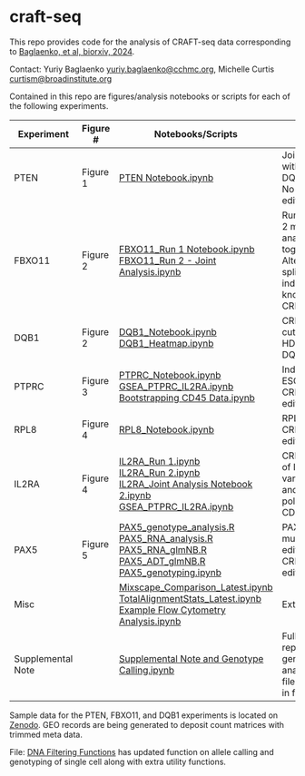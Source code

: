 # craft-seq
This repo provides code for the analysis of CRAFT-seq data corresponding to [Baglaenko, et al, biorxiv, 2024](https://www.biorxiv.org/content/10.1101/2024.03.28.587175v1).

Contact: Yuriy Baglaenko yuriy.baglaenko@cchmc.org, Michelle Curtis curtism@broadinstitute.org

Contained in this repo are figures/analysis notebooks or scripts for each of the following experiments.

| Experiment  |  Figure # | Notebooks/Scripts | Notes |
|--------|----------|----------|----------|
| PTEN  | Figure 1 | [PTEN Notebook.ipynb](./figures/PTEN/PTEN_FBXO11_DQB1_Github.ipynb) | Joint Notebook with DQB1/FBXO11. No CRISPR editing |
| FBXO11 | Figure 2 | [FBXO11_Run 1 Notebook.ipynb](./figures/FBXO11/PTEN_FBXO11_DQB1_Github.ipynb) <br> [FBXO11_Run 2 - Joint Analysis.ipynb](./figures/FBXO11/FBXO11_Run2_Joint_Github.ipynb)| Run 1 and Run 2 merged and analyzed together. Alternative splicing to induce a knockout with CRISPR |
| DQB1 | Figure 2 | [DQB1_Notebook.ipynb](./figures/DQB1/PTEN_FBXO11_DQB1_Github.ipynb) <br> [DQB1_Heatmap.ipynb](./figures/DQB1/DQB1_Heatmap_Github.ipynb)| CRISPR-Cas cutting and HDR in HLA-DQB1. |
| PTPRC | Figure 3 | [PTPRC_Notebook.ipynb](./figures/PTPRC/PTPRC_Github.ipynb) <br> [GSEA_PTPRC_IL2RA.ipynb](./figures/Misc/GSEA_PTPRC_IL2RA.ipynb) <br> [Bootstrapping CD45 Data.ipynb](./figures/PTPRC/PTPRC_Analysis_Bootstrap_Laters.ipynb)| Induction of ESC with CRISPR base editors|
| RPL8 | Figure 4 | [RPL8_Notebook.ipynb](./figures/RPL8/RPL8_Github.ipynb)| RPL8 eQTL CRISPR base editing | 
| IL2RA | Figure 4 | [IL2RA_Run 1.ipynb](./figures/IL2RA/IL2RA_Run1_Github.ipynb) <br> [IL2RA_Run 2.ipynb](./figures/IL2RA/IL2RA_Run2_Github.ipynb) <br> [IL2RA_Joint Analysis Notebook 2.ipynb](./figures/IL2RA/IL2RA_joint_Github.ipynb) <br> [GSEA_PTPRC_IL2RA.ipynb](./figures/Misc/GSEA_PTPRC_IL2RA.ipynb)| CRISPR editing of IL2RA variant in Th1 and Treg polarized naive CD4 T cells
| PAX5 | Figure 5 | [PAX5_genotype_analysis.R](./figures/PAX5/PAX5_genotype_analysis.R) <br> [PAX5_RNA_analysis.R](./figures/PAX5/PAX5_RNA_analysis.R) <br> [PAX5_RNA_glmNB.R](./figures/PAX5/PAX5_RNA_glmNB.R) <br> [PAX5_ADT_glmNB.R](./figures/PAX5/PAX5_ADT_glmNB.R) <br>  [PAX5_genotyping.ipynb](./figures/PAX5/PAX5_AlleleCalling_Github.ipynb)| PAX5 multiplexed editing with CRIPSR base editors |
| Misc |  | [Mixscape_Comparison_Latest.ipynb](./figures/Misc/Mixscape_Comparison_Latest.ipynb) <br> [TotalAlignmentStats_Latest.ipynb](./figures/Misc/TotalAlignmentStats_Latest.ipynb) <br> [Example Flow Cytometry Analysis.ipynb](./figures/Misc/PTEN_FBXO11_DQB1_Flow_Github.ipynb) | Extras |
| Supplemental Note | |[Supplemental Note and Genotype Calling.ipynb](./figures/SupplementaryNote/SupplementaryNote_Github.ipynb) | Fully replicatable genotyping analysis. Key files deposited in folder | 

Sample data for the PTEN, FBXO11, and DQB1 experiments is located on [Zenodo](https://zenodo.org/records/10932681). GEO records are being generated to deposit count matrices with trimmed meta data. 

File: [DNA Filtering Functions](./figures/DNA_filtering_Functions.R) has updated function on allele calling and genotyping of single cell along with extra utility functions.
